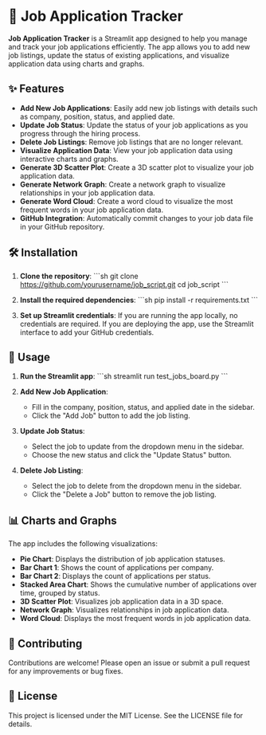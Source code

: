 
# 🎯 Job Application Tracker

**Job Application Tracker** is a Streamlit app designed to help you manage and track your job applications efficiently. The app allows you to add new job listings, update the status of existing applications, and visualize application data using charts and graphs.

## ✨ Features

- **Add New Job Applications**: Easily add new job listings with details such as company, position, status, and applied date.
- **Update Job Status**: Update the status of your job applications as you progress through the hiring process.
- **Delete Job Listings**: Remove job listings that are no longer relevant.
- **Visualize Application Data**: View your job application data using interactive charts and graphs.
- **Generate 3D Scatter Plot**: Create a 3D scatter plot to visualize your job application data.
- **Generate Network Graph**: Create a network graph to visualize relationships in your job application data.
- **Generate Word Cloud**: Create a word cloud to visualize the most frequent words in your job application data.
- **GitHub Integration**: Automatically commit changes to your job data file in your GitHub repository.

## 🛠️ Installation

1. **Clone the repository**:
   \`\`\`sh
   git clone https://github.com/yourusername/job_script.git
   cd job_script
   \`\`\`

2. **Install the required dependencies**:
   \`\`\`sh
   pip install -r requirements.txt
   \`\`\`

3. **Set up Streamlit credentials**:
   If you are running the app locally, no credentials are required. If you are deploying the app, use the Streamlit interface to add your GitHub credentials.

## 🚀 Usage

1. **Run the Streamlit app**:
   \`\`\`sh
   streamlit run test_jobs_board.py
   \`\`\`

2. **Add New Job Application**:
   - Fill in the company, position, status, and applied date in the sidebar.
   - Click the "Add Job" button to add the job listing.

3. **Update Job Status**:
   - Select the job to update from the dropdown menu in the sidebar.
   - Choose the new status and click the "Update Status" button.

4. **Delete Job Listing**:
   - Select the job to delete from the dropdown menu in the sidebar.
   - Click the "Delete a Job" button to remove the job listing.

## 📊 Charts and Graphs

The app includes the following visualizations:

- **Pie Chart**: Displays the distribution of job application statuses.
- **Bar Chart 1**: Shows the count of applications per company.
- **Bar Chart 2**: Displays the count of applications per status.
- **Stacked Area Chart**: Shows the cumulative number of applications over time, grouped by status.
- **3D Scatter Plot**: Visualizes job application data in a 3D space.
- **Network Graph**: Visualizes relationships in job application data.
- **Word Cloud**: Displays the most frequent words in job application data.
## 🤝 Contributing

Contributions are welcome! Please open an issue or submit a pull request for any improvements or bug fixes.

## 📜 License

This project is licensed under the MIT License. See the LICENSE file for details.
